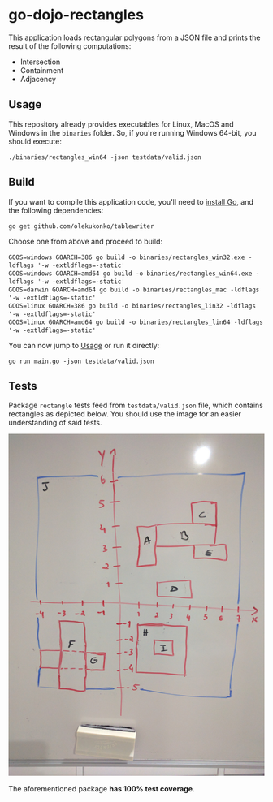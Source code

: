 # go-dojo-rectangles

This application loads rectangular polygons from a JSON file and prints the result of the following computations:
* Intersection
* Containment
* Adjacency

## Usage

This repository already provides executables for Linux, MacOS and Windows in the `binaries` folder. So,
if you're running Windows 64-bit, you should execute:
```
./binaries/rectangles_win64 -json testdata/valid.json
```

## Build

If you want to compile this application code, you'll need to [install Go](https://golang.org/doc/install), and the following dependencies:
```
go get github.com/olekukonko/tablewriter
```

Choose one from above and proceed to build:
```
GOOS=windows GOARCH=386 go build -o binaries/rectangles_win32.exe -ldflags '-w -extldflags=-static'
GOOS=windows GOARCH=amd64 go build -o binaries/rectangles_win64.exe -ldflags '-w -extldflags=-static'
GOOS=darwin GOARCH=amd64 go build -o binaries/rectangles_mac -ldflags '-w -extldflags=-static'
GOOS=linux GOARCH=386 go build -o binaries/rectangles_lin32 -ldflags '-w -extldflags=-static'
GOOS=linux GOARCH=amd64 go build -o binaries/rectangles_lin64 -ldflags '-w -extldflags=-static'
```

You can now jump to [Usage](#usage) or run it directly:
```
go run main.go -json testdata/valid.json
```

## Tests

Package `rectangle` tests feed from `testdata/valid.json` file, which contains rectangles as depicted below.
You should use the image for an easier understanding of said tests.

![alt Rectangles](rectangles.jpg)

The aforementioned package **has 100% test coverage**.
